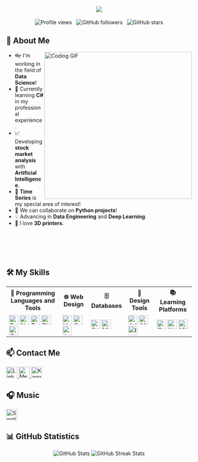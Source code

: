 <h1 align="center">
  <a href="https://git.io/typing-svg">
    <img src="https://readme-typing-svg.herokuapp.com/?color=F7F7F7&lines=Hello!;I+am+Fatih+Eren+Cetin!;Data+Scientist!&center=true&size=25">
  </a>
</h1>

<p align="center"> 
  <img src="https://komarev.com/ghpvc/?username=fecetinn&label=Profile%20Views&color=0e75b6&style=flat" alt="Profile views" />
  &nbsp;
  <img src="https://img.shields.io/github/followers/fecetinn?label=Followers&style=social" alt="GitHub followers" />
  &nbsp;
  <img src="https://img.shields.io/github/stars/fecetinn?label=Stars&style=social" alt="GitHub stars" />
</p>

## 👋 About Me

<a href="https://media.giphy.com/media/qgQUggAC3Pfv687qPC/giphy.gif">
  <img align="right" src="https://media.giphy.com/media/qgQUggAC3Pfv687qPC/giphy.gif" width="400" alt="Coding GIF" />
</a>

- 👓 I'm working in the field of **Data Science**!
- 🌱 Currently learning **C#** in my professional experience.
- 📈 Developing **stock market analysis** with **Artificial Intelligence**.
- 🔭 **Time Series** is my special area of interest!
- 👯 We can collaborate on **Python projects**!
- 💡 Advancing in **Data Engineering** and **Deep Learning**.
- 🔧 I love **3D printers**.

<br><br><br><br>

<!--
## 🚀 My Projects

- [**Project Name 1**](https://github.com/fecetinn/project-1): Short description about the project.
- [**Project Name 2**](https://github.com/fecetinn/project-2): Short description about the project.
- [**Project Name 3**](https://github.com/fecetinn/project-3): Short description about the project.
-->

## 🛠️ My Skills

<table>
  <tr>
    <th>🚀 Programming Languages and Tools</th>
    <th>🌐 Web Design</th>
    <th>🗄️ Databases</th>
    <th>🎨 Design Tools</th>
    <th>📚 Learning Platforms</th>
  </tr>
  <tr>
    <td>
      <img src="https://img.shields.io/badge/Python-3776AB?style=for-the-badge&logo=python&logoColor=white" alt="Python" height="25" />
      <img src="https://img.shields.io/badge/Numpy-013243?style=for-the-badge&logo=numpy&logoColor=white" alt="NumPy" height="25" />
      <img src="https://img.shields.io/badge/Pandas-150458?style=for-the-badge&logo=pandas&logoColor=white" alt="Pandas" height="25" />
      <img src="https://img.shields.io/badge/Plotly-3F4F75?style=for-the-badge&logo=plotly&logoColor=white" alt="Plotly" height="25" />
      <img src="https://img.shields.io/badge/C%20Sharp-239120?style=for-the-badge&logo=c-sharp&logoColor=white" alt="C#" height="25" />
    </td>
    <td>
      <img src="https://img.shields.io/badge/HTML5-E34F26?style=for-the-badge&logo=html5&logoColor=white" alt="HTML5" height="25" />
      <img src="https://img.shields.io/badge/CSS3-1572B6?style=for-the-badge&logo=css3&logoColor=white" alt="CSS3" height="25" />
      <img src="https://img.shields.io/badge/JavaScript-F7DF1E?style=for-the-badge&logo=javascript&logoColor=black" alt="JavaScript" height="25" />
    </td>
    <td>
      <img src="https://img.shields.io/badge/SQLite-003B57?style=for-the-badge&logo=sqlite&logoColor=white" alt="SQLite" height="25" />
      <img src="https://img.shields.io/badge/Microsoft%20SQL%20Server-CC2927?style=for-the-badge&logo=microsoft%20sql%20server&logoColor=white" alt="MS SQL Server" height="25" />
    </td>
    <td>
      <img src="https://img.shields.io/badge/Adobe%20Photoshop-31A8FF?style=for-the-badge&logo=adobe%20photoshop&logoColor=white" alt="Adobe Photoshop" height="25" />
      <img src="https://img.shields.io/badge/Adobe%20After%20Effects-9999FF?style=for-the-badge&logo=adobe%20after%20effects&logoColor=white" alt="After Effects" height="25" />
      <img src="https://img.shields.io/badge/Adobe%20Illustrator-FF9A00?style=for-the-badge&logo=adobe%20illustrator&logoColor=white" alt="Illustrator" height="25" />
    </td>
    <td>
      <img src="https://img.shields.io/badge/Coursera-2A73CC?style=for-the-badge&logo=Coursera&logoColor=white" alt="Coursera" height="25" />
      <img src="https://img.shields.io/badge/Udemy-A435F0?style=for-the-badge&logo=Udemy&logoColor=white" alt="Udemy" height="25" />
      <img src="https://img.shields.io/badge/Miuul-3C3C3D?style=for-the-badge&logo=miuul&logoColor=white" alt="Miuul" height="25" />
    </td>
  </tr>
</table>


## 📫 Contact Me
<p align="left">
  <a href="www.linkedin.com/in/fatih-eren-cetin" target="_blank"  rel="noopener noreferrer">
    <img src="https://img.shields.io/badge/LinkedIn-%230077B5.svg?&style=for-the-badge&logo=linkedin&logoColor=white" alt="LinkedIn" height="30" />
  </a>
  
  <a href="https://medium.com/@fecetinn" target="_blank"  rel="noopener noreferrer">
    <img src="https://img.shields.io/badge/Medium-12100E?style=for-the-badge&logo=medium&logoColor=white" alt="Medium" height="30" />
  </a>
  
  <a href="https://www.kaggle.com/fatiherencetin" target="_blank"  rel="noopener noreferrer">
    <img src="https://img.shields.io/badge/Kaggle-20BEFF?style=for-the-badge&logo=kaggle&logoColor=white" alt="Kaggle" height="30" />
  </a>
</p>

## 🎧 Music
<a href="https://open.spotify.com/user/31ymupalllh6riuv5pca5cewnndi?si=95ce36b9a9f34276" target="_blank"  rel="noopener noreferrer">
  <img src="https://img.shields.io/badge/Spotify-1DB954?style=for-the-badge&logo=spotify&logoColor=white" alt="Spotify" height="30" />
</a>

## 📊 GitHub Statistics

<div align="center">
  <!-- Here we change the theme to 'tokyonight' -->
  <img src="https://github-readme-stats.vercel.app/api?username=fecetinn&show_icons=true&theme=highcontrast" alt="GitHub Stats" />
  <img src="https://github-readme-streak-stats.herokuapp.com/?user=fecetinn&theme=highcontrast" alt="GitHub Streak Stats" />
</div>

<!--
**fecetinn/fecetinn** is a ✨ _special_ ✨ repository because its `README.md` (this file) appears on your GitHub profile.

Here are some ideas to get you started:

- 🔭 I’m currently working on...
- 🌱 I’m learning...
- 👯 I’m looking to collaborate on...
- 🤔 I’m looking for help with...
- 💬 Ask me about...
- 📫 How to reach me: ...
- 😄 Pronouns: ...
- ⚡ Fun fact: ...
-->

